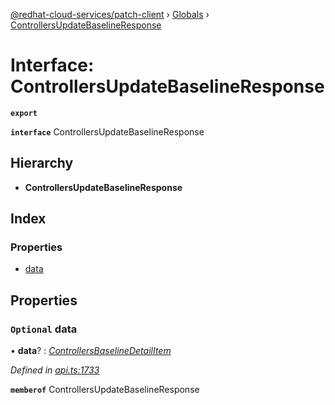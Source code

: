[@redhat-cloud-services/patch-client](../README.md) › [Globals](../globals.md) › [ControllersUpdateBaselineResponse](controllersupdatebaselineresponse.md)

# Interface: ControllersUpdateBaselineResponse

**`export`** 

**`interface`** ControllersUpdateBaselineResponse

## Hierarchy

* **ControllersUpdateBaselineResponse**

## Index

### Properties

* [data](controllersupdatebaselineresponse.md#optional-data)

## Properties

### `Optional` data

• **data**? : *[ControllersBaselineDetailItem](controllersbaselinedetailitem.md)*

*Defined in [api.ts:1733](https://github.com/RedHatInsights/javascript-clients/blob/669b7c5/packages/patch/api.ts#L1733)*

**`memberof`** ControllersUpdateBaselineResponse
